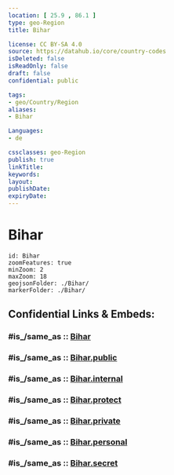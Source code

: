 ```yaml
---
location: [ 25.9 , 86.1 ] 
type: geo-Region
title: Bihar

license: CC BY-SA 4.0
source: https://datahub.io/core/country-codes
isDeleted: false
isReadOnly: false
draft: false
confidential: public

tags:
- geo/Country/Region
aliases:
- Bihar

Languages:
- de

cssclasses: geo-Region
publish: true
linkTitle: 
keywords: 
layout: 
publishDate: 
expiryDate: 
---
```


# Bihar

```leaflet
id: Bihar
zoomFeatures: true 
minZoom: 2 
maxZoom: 18
geojsonFolder: ./Bihar/
markerFolder: ./Bihar/
```


## Confidential Links & Embeds: 

### #is_/same_as :: [Bihar](/_Standards/Earth/Continent/Asia/Asia~South/India/States~India/Bihar.md) 

### #is_/same_as :: [Bihar.public](/_public/Earth/Continent/Asia/Asia~South/India/States~India/Bihar.public.md) 

### #is_/same_as :: [Bihar.internal](/_internal/Earth/Continent/Asia/Asia~South/India/States~India/Bihar.internal.md) 

### #is_/same_as :: [Bihar.protect](/_protect/Earth/Continent/Asia/Asia~South/India/States~India/Bihar.protect.md) 

### #is_/same_as :: [Bihar.private](/_private/Earth/Continent/Asia/Asia~South/India/States~India/Bihar.private.md) 

### #is_/same_as :: [Bihar.personal](/_personal/Earth/Continent/Asia/Asia~South/India/States~India/Bihar.personal.md) 

### #is_/same_as :: [Bihar.secret](/_secret/Earth/Continent/Asia/Asia~South/India/States~India/Bihar.secret.md)

